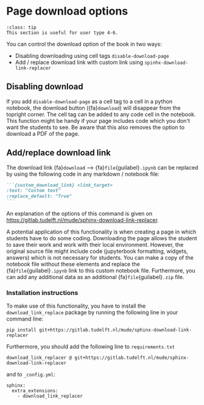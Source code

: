 # Page download options

```{admonition} User types
:class: tip
This section is useful for user type 4-6.
```

You can control the download option of the book in two ways:
 - Disabling downloading using cell tags `disable-download-page`
 - Add / replace download link with custom link using `spinhx-download-link-replacer`

## Disabling download
If you add `disable-download-page` as a cell tag to a cell in a python notebook, the download button ({fa}`download`) will disappear from the topright corner. The cell tag can be added to any code cell in the notebook. This function might be handy if your page includes code which you don't want the students to see. Be aware that this also removes the option to download a PDF of the page.

## Add/replace download link
The download link {fa}`download` -->  {fa}`file`{guilabel}`.ipynb` can be replaced by using the following code in any markdown / notebook file:
````md
```{custom_download_link} <link_target>
:text: "Custom text"
:replace_default: "True"
```
````

An explanation of the options of this command is given on https://gitlab.tudelft.nl/mude/sphinx-download-link-replacer.

A potential application of this functionality is when creating a page in which students have to do some coding. Downloading the page allows the student to save their work and work with their local environment. However, the original source file might include code (jupyterbook formatting, widgets, answers) which is not necessary for students. You can make a copy of the notebook file without these elements and replace the {fa}`file`{guilabel}`.ipynb` link to this custom notebook file. Furthermore, you can add any additional data as an additional {fa}`file`{guilabel}`.zip` file. 


### Installation instructions
To make use of this functionality, you have to install the `download_link_replace` package by running the following line in your command line:
```
pip install git+https://gitlab.tudelft.nl/mude/sphinx-download-link-replacer
```

Furthermore, you should add the following line to `requirements.txt`
```
download_link_replacer @ git+https://gitlab.tudelft.nl/mude/sphinx-download-link-replacer
```
and to `_config.yml`:
```
sphinx:
  extra_extensions:
    - download_link_replacer
```